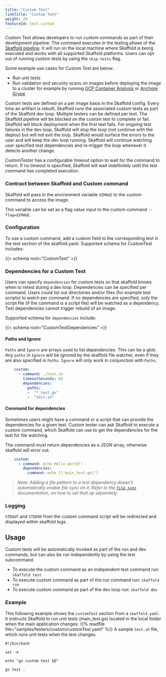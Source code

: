 ```yaml
---
title: "Custom Test"
linkTitle: "Custom Test"
weight: 20
featureId: test.custom
---
```



Custom Test allows developers to run custom commands as part of their development pipeline. The command executes in the testing phase of the [Skaffold pipeline](https://skaffold.dev/docs/pipeline-stages/). It will run on the local machine where Skaffold is being executed and works with all supported Skaffold platforms. Users can opt out of running custom tests by using the `skip-tests` flag.


Some example use cases for Custom Test are below:
- Run unit tests
- Run validation and security scans on images before deploying the image to a cluster for example by running [GCP Container Analysis](https://cloud.google.com/container-analysis/docs/on-demand-scanning-howto) or [Anchore Grype](https://github.com/anchore/grype#readme)


Custom tests are defined on a per image basis in the Skaffold config. Every time an artifact is rebuilt, Skaffold runs the associated custom tests as part of the Skaffold dev loop. Multiple testers can be defined per test. The Skaffold pipeline will be blocked on the custom test to complete or fail. Skaffold will block deployment when the first test fails. For ongoing test failures in the dev loop, Skaffold will stop the loop (not continue with the deploy) but will not exit the loop. Skaffold would surface the errors to the user and will keep the dev loop running. Skaffold will continue watching user specified test dependencies and re-trigger the loop whenever it detects another change. 

CustomTester has a configurable timeout option to wait for the command to return. If no timeout is specified, Skaffold will wait indefinitely until the test command has completed execution.

### Contract between Skaffold and Custom command

Skaffold will pass in the environment variable `$IMAGE` to the custom command to access the image.

This variable can be set as a flag value input to the custom command `--flag=$IMAGE`.


### Configuration
To use a custom command, add a custom field to the corresponding test in the test section of the skaffold.yaml. Supported schema for CustomTest includes:


{{< schema root="CustomTest" >}}



### Dependencies for a Custom Test

Users can specify `dependencies` for custom tests so that skaffold knows when to retest during a dev loop. Dependencies can be specified per command. Users could list out directories and/or files (for example test scripts)  to watch per command. If no dependencies are specified, only the script file (if the command is a script file) will be watched as a dependency. Test dependencies cannot trigger rebuild of an image.

Supported schema for `dependencies` include:

{{< schema root="CustomTestDependencies" >}}


#### Paths and Ignore

`Paths` and `Ignore` are arrays used to list dependencies. This can be a glob. Any `paths` in `Ignore` will be ignored by the skaffold file watcher, even if they are also specified in `Paths`. `Ignore` will only work in conjunction with `Paths`.

```yaml
    custom:
      - command: ./test.sh
        timeoutSeconds: 60
        dependencies:
          paths:
          -  "*_test.go"
          -  "test.sh"
```

#### Command for dependencies

Sometimes users might have a command or a script that can provide the dependencies for a given test. Custom tester can ask Skaffold to execute a custom command, which Skaffold can use to get the dependencies for the test for file watching.

The command *must* return dependencies as a JSON array, otherwise skaffold will error out.

```yaml
    custom:
      - command: echo Hello world!!
        dependencies:
          command: echo [\"main_test.go\"] 
```

 
>*Note: Adding a file pattern to a test dependency doesn't automatically enable file sync on it.  Refer to the [`file sync`](https://skaffold.dev/docs/pipeline-stages/filesync/) documentation, on how to set that up separately.*


### Logging

`STDOUT` and `STDERR` from the custom command script will be redirected and displayed within skaffold logs.


## Usage

Custom tests will be automatically invoked as part of the run and dev commands, but can also be run independently by using the test subcommand.

- To execute the custom command as an independent test command run:
```skaffold test```
- To execute custom command as part of the run command run:
```skaffold run```
- To execute custom command as part of the dev loop run:
```skaffold dev```
### Example
This following example shows the `customTest` section from a `skaffold.yaml`.
It instructs Skaffold to run unit tests (main_test.go) located in the local folder when the main application changes:
{{% readfile file="samples/testers/custom/customTest.yaml" %}}
A sample `test.sh` file, which runs unit tests when the test changes.
```
#!/bin/bash

set -e

echo "go custom test $@"

go test .
```



